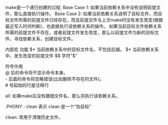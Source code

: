 make是一个递归创建的过程:
Base Case 1: 如果当前依赖关系中没有说明前提文件，那么直接执行操作。
Base Case 2: 如果当前依赖关系说明了目标文件，而目标文件所需的前提文件已经存在，而且前提文件与上次make时没有发生改变(根据最近写入时间判断)，也直接执行该依赖关系的操作。
如果当前目标文件依赖关系所需的前提文件不存在，或者前提文件发生改变，那么以前提文件为新的目标文件，寻找依赖关系，创建目标文件。

内部宏       功能
$*          当前依赖关系中的目标文件名，不包括后缀。
$*          当前依赖关系中，发生改变的前提文件
$$          字符"$"

符号作用  
@ 后的命令将不显示命令本身。   
\- 后面的命令将忽略错误(比如删除不存在的文件)。   
\# 号起始的行是注释行   


all:
如果make后没有跟随文件名，那么将执行该依赖关系。

.PHONY : clean
表示 clean 是一个“伪目标”

clean:
常用于清理历史文件。
